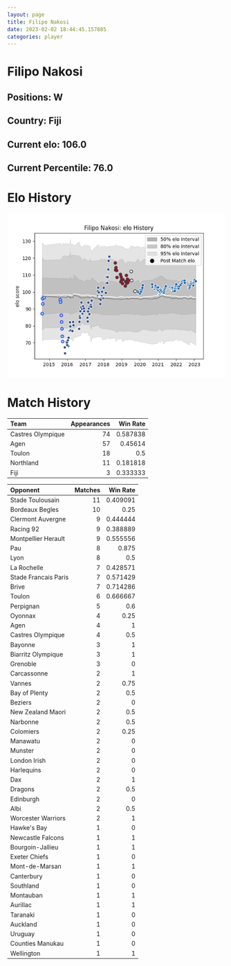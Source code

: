 ```yaml
---  
layout: page  
title: Filipo Nakosi  
date: 2023-02-02 18:44:45.157885  
categories: player  
---
```

# Filipo Nakosi

## Positions: W

## Country: Fiji

## Current elo: 106.0

## Current Percentile: 76.0

# Elo History


![elo history](history_FilipoNakosi.png)
# Match History


| Team              |   Appearances |   Win Rate |
|:------------------|--------------:|-----------:|
| Castres Olympique |            74 |   0.587838 |
| Agen              |            57 |   0.45614  |
| Toulon            |            18 |   0.5      |
| Northland         |            11 |   0.181818 |
| Fiji              |             3 |   0.333333 |

| Opponent             |   Matches |   Win Rate |
|:---------------------|----------:|-----------:|
| Stade Toulousain     |        11 |   0.409091 |
| Bordeaux Begles      |        10 |   0.25     |
| Clermont Auvergne    |         9 |   0.444444 |
| Racing 92            |         9 |   0.388889 |
| Montpellier Herault  |         9 |   0.555556 |
| Pau                  |         8 |   0.875    |
| Lyon                 |         8 |   0.5      |
| La Rochelle          |         7 |   0.428571 |
| Stade Francais Paris |         7 |   0.571429 |
| Brive                |         7 |   0.714286 |
| Toulon               |         6 |   0.666667 |
| Perpignan            |         5 |   0.6      |
| Oyonnax              |         4 |   0.25     |
| Agen                 |         4 |   1        |
| Castres Olympique    |         4 |   0.5      |
| Bayonne              |         3 |   1        |
| Biarritz Olympique   |         3 |   1        |
| Grenoble             |         3 |   0        |
| Carcassonne          |         2 |   1        |
| Vannes               |         2 |   0.75     |
| Bay of Plenty        |         2 |   0.5      |
| Beziers              |         2 |   0        |
| New Zealand Maori    |         2 |   0.5      |
| Narbonne             |         2 |   0.5      |
| Colomiers            |         2 |   0.25     |
| Manawatu             |         2 |   0        |
| Munster              |         2 |   0        |
| London Irish         |         2 |   0        |
| Harlequins           |         2 |   0        |
| Dax                  |         2 |   1        |
| Dragons              |         2 |   0.5      |
| Edinburgh            |         2 |   0        |
| Albi                 |         2 |   0.5      |
| Worcester Warriors   |         2 |   1        |
| Hawke's Bay          |         1 |   0        |
| Newcastle Falcons    |         1 |   1        |
| Bourgoin-Jallieu     |         1 |   1        |
| Exeter Chiefs        |         1 |   0        |
| Mont-de-Marsan       |         1 |   1        |
| Canterbury           |         1 |   0        |
| Southland            |         1 |   0        |
| Montauban            |         1 |   1        |
| Aurillac             |         1 |   1        |
| Taranaki             |         1 |   0        |
| Auckland             |         1 |   0        |
| Uruguay              |         1 |   0        |
| Counties Manukau     |         1 |   0        |
| Wellington           |         1 |   1        |